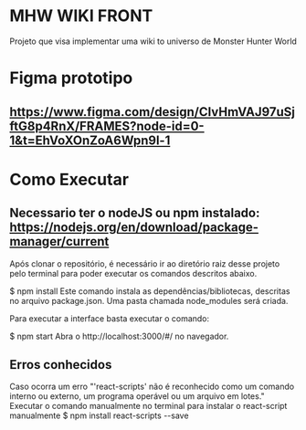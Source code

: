 # MHW WIKI FRONT

Projeto que visa implementar uma wiki to universo de Monster Hunter World


# Figma prototipo

## https://www.figma.com/design/CIvHmVAJ97uSjftG8p4RnX/FRAMES?node-id=0-1&t=EhVoXOnZoA6Wpn9l-1



# Como Executar


## Necessario ter o nodeJS ou npm instalado: https://nodejs.org/en/download/package-manager/current


Após clonar o repositório, é necessário ir ao diretório raiz desse projeto pelo terminal para poder executar os comandos descritos abaixo.

$ npm install
Este comando instala as dependências/bibliotecas, descritas no arquivo package.json. Uma pasta chamada node_modules será criada.

Para executar a interface basta executar o comando:

$ npm start
Abra o http://localhost:3000/#/ no navegador.


## Erros conhecidos

Caso ocorra um erro "'react-scripts' não é reconhecido como um comando interno ou externo, um programa operável ou um arquivo em lotes."
Executar o comando manualmente no terminal para instalar o react-script manualmente
$ npm install react-scripts --save


 
